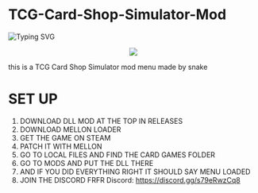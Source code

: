 # TCG-Card-Shop-Simulator-Mod
![Typing SVG](https://readme-typing-svg.demolab.com/?lines=TCG+Card+Shop+Simulator+Mod;Best+Free+Mods+[.gg/snakes-mods](https://discord.gg/s79eRwzCq8))
<p align="center">
<a href="https://discord.gg/kpFdb9RWXK"><img src="https://img.shields.io/discord/1186456207091843183?label=discord&style=for-the-badge&color=blueviolet"></a>
</p>
this is a TCG Card Shop Simulator mod menu made by snake

#   SET UP
1. DOWNLOAD DLL MOD AT THE TOP IN RELEASES
2. DOWNLOAD MELLON LOADER
3. GET THE GAME ON STEAM
4. PATCH IT WITH MELLON
5. GO TO LOCAL FILES AND FIND THE CARD GAMES FOLDER
6. GO TO MODS AND PUT THE DLL THERE
7. AND IF YOU DID EVERYTHING RIGHT IT SHOULD SAY MENU LOADED
8. JOIN THE DISCORD FRFR
Discord: https://discord.gg/s79eRwzCq8
